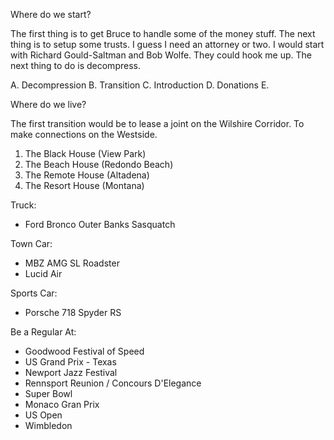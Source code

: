 Where do we start?

The first thing is to get Bruce to handle some of the money stuff. The next thing is to setup some trusts. I guess I need an attorney or two. I would start with Richard Gould-Saltman and Bob Wolfe. They could hook me up.
The next thing to do is decompress.

A. Decompression
B. Transition 
C. Introduction
D. Donations
E. 

Where do we live?

The first transition would be to lease a joint on the Wilshire Corridor. To make connections on the Westside. 

1. The Black House (View Park)
2. The Beach House (Redondo Beach)
3. The Remote House (Altadena)
4. The Resort House (Montana)


Truck:
- Ford Bronco Outer Banks Sasquatch

Town Car:
- MBZ AMG SL Roadster
- Lucid Air

Sports Car:
- Porsche 718 Spyder RS

Be a Regular At:

- Goodwood Festival of Speed
- US Grand Prix - Texas
- Newport Jazz Festival
- Rennsport Reunion / Concours D'Elegance
- Super Bowl
- Monaco Gran Prix
- US Open
- Wimbledon